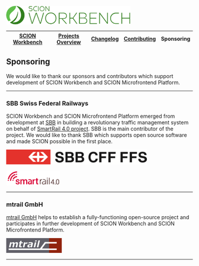 <a href="/README.md"><img src="/resources/branding/scion-workbench-banner.svg" height="50" alt="SCION Workbench"></a>

| [SCION Workbench][menu-home] | [Projects Overview][menu-projects-overview] | [Changelog][menu-changelog] | [Contributing][menu-contributing] | Sponsoring |  
| --- | --- | --- | --- | --- |

## Sponsoring

We would like to thank our sponsors and contributors which support development of SCION Workbench and SCION Microfrontend Platform.

***
### SBB Swiss Federal Railways
SCION Workbench and SCION Microfrontend Platform emerged from development at [SBB][link-sponsor-sbb] in building a revolutionary traffic management system on behalf of [SmartRail 4.0 project][link-project-sr40]. SBB is the main contributor of the project. We would like to thank SBB which supports open source software and made SCION possible in the first place.

[![SBB Swiss Federal Railways](/docs/logo/sbb.png)][link-sponsor-sbb]

[![SmartRail 4.0 Logo](/docs/logo/smartrail.png)][link-project-sr40]

***
### mtrail GmbH
[mtrail GmbH][link-sponsor-mtrail] helps to establish a fully-functioning open-source project and participates in further development of SCION Workbench and SCION Microfrontend Platform.

[![mtrail GmbH](/docs/logo/mtrail.png)][link-sponsor-mtrail]

***

[menu-home]: /README.md
[menu-projects-overview]: /docs/site/projects-overview.md
[menu-changelog]: /docs/site/changelog/changelog.md
[menu-contributing]: /CONTRIBUTING.md
[menu-sponsoring]: /docs/site/sponsoring.md

[link-sponsor-mtrail]: http://www.mtrail.ch
[link-sponsor-sbb]: http://www.sbb.ch
[link-project-sr40]: https://smartrail40.ch
